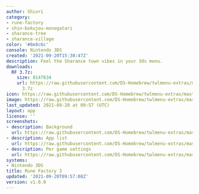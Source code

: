 ```yaml
---
author: Shiori
category:
- rune-factory
- shin-bokujou-monogatari
- sharance-tree
- sharance-village
color: '#8e8c6c'
console: Nintendo 3DS
created: '2021-09-20T15:38:47Z'
description: Feel the Sharance town vibes in your 3ds menu.
downloads:
  RF 3.7z:
    size: 8147634
    url: https://raw.githubusercontent.com/DS-Homebrew/twlmenu-extras/master/_nds/TWiLightMenu/3dsmenu/themes/RF
      3.7z
icon: https://raw.githubusercontent.com/DS-Homebrew/twlmenu-extras/master/_nds/TWiLightMenu/3dsmenu/themes/meta/RF%203/icon.png
image: https://raw.githubusercontent.com/DS-Homebrew/twlmenu-extras/master/_nds/TWiLightMenu/3dsmenu/themes/meta/RF%203/icon.png
last_updated: 2021-09-20 at 09:57 (UTC)
layout: app
license: ''
screenshots:
- description: Background
  url: https://raw.githubusercontent.com/DS-Homebrew/twlmenu-extras/master/_nds/TWiLightMenu/3dsmenu/themes/meta/RF%203/screenshots/Background.png
- description: App list
  url: https://raw.githubusercontent.com/DS-Homebrew/twlmenu-extras/master/_nds/TWiLightMenu/3dsmenu/themes/meta/RF%203/screenshots/app-list.png
- description: Per game settings
  url: https://raw.githubusercontent.com/DS-Homebrew/twlmenu-extras/master/_nds/TWiLightMenu/3dsmenu/themes/meta/RF%203/screenshots/per-game-settings.png
systems:
- Nintendo 3DS
title: Rune Factory 3
updated: '2021-09-20T09:57:08Z'
version: v1.0.0
---
```

